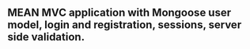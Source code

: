 ## MEAN MVC application with Mongoose user model, login and registration, sessions, server side validation.
